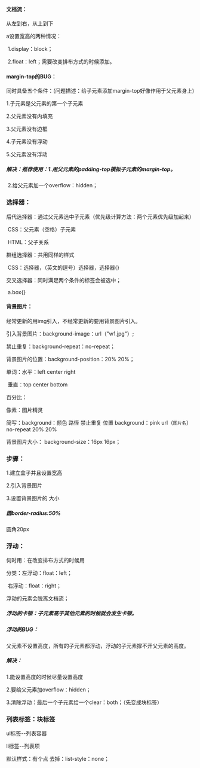 #### 文档流：

从左到右，从上到下

a设置宽高的两种情况：

​	1.display：block；

​	2.float：left；需要改变排布方式的时候添加。

#### margin-top的BUG：

同时具备五个条件：(问题描述：给子元素添加margin-top好像作用于父元素身上)

1.子元素是父元素的第一个子元素

2.父元素没有内填充

3.父元素没有边框

4.子元素没有浮动

5.父元素没有浮动

##### 解决：推荐使用：1.用父元素的padding-top模拟子元素的margin-top。

​				2.给父元素加一个overflow：hidden；

### 选择器：

后代选择器：通过父元素选中子元素（优先级计算方法：两个元素优先级加起来）

​	CSS：父元素（空格）子元素

​	HTML：父子关系

群组选择器：共用同样的样式

​	CSS：选择器，（英文的逗号）选择器，选择器{}

交叉选择器：同时满足两个条件的标签会被选中；

​	a.box{}

#### 背景图片：

经常更新的用img引入，不经常更新的要用背景图片引入。

引入背景图片：background-image：url（"w1.jpg"）;

禁止重复：background-repeat：no-repeat；

背景图片的位置：background-position：20% 20%；

单词：水平：left center right 

​	    垂直：top center bottom

百分比：

像素：图片精灵

简写：background：颜色 路径 禁止重复 位置 background：pink url（`图片名`）no-repeat 20% 20%

背景图片大小： background-size：16px 16px；

### 步骤：

1.建立盒子并且设置宽高

2.引入背景图片

3.设置背景图片的 大小

##### 圆border-radius:50%  

圆角20px

### 浮动：

何时用：在改变排布方式的时候用

分类：左浮动：float：left；

​	    右浮动：float：right；

浮动的元素会脱离文档流；

##### 浮动的卡顿：子元素高于其他元素的时候就会发生卡顿。

##### 浮动的BUG：

父元素不设置高度，所有的子元素都浮动，浮动的子元素撑不开父元素的高度。 

##### 解决：

1.能设置高度的时候尽量设置高度

2.要给父元素加overflow：hidden；

3.清除浮动：最后一个子元素给一个clear：both；（先变成块标签）

### 列表标签：块标签

ul标签--列表容器

li标签--列表项

默认样式：有个点  去掉：list-style：none；



​	    



​	





